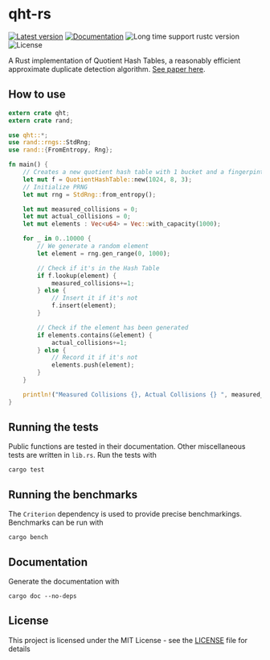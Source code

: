 # qht-rs
[![Latest version](https://img.shields.io/crates/v/qht-rs.svg)](https://crates.io/crates/qht-rs)
[![Documentation](https://docs.rs/qht-rs/badge.svg)](https://docs.rs/qht-rs)
![Long time support rustc version](https://img.shields.io/badge/rustc-1.31%2B-green.svg)
![License](https://img.shields.io/badge/License-MIT-blue.svg)


A Rust implementation of Quotient Hash Tables, a reasonably efficient approximate duplicate detection algorithm. [See paper here](https://arxiv.org/abs/1901.04358).

## How to use

```rust
extern crate qht;
extern crate rand;

use qht::*;
use rand::rngs::StdRng;
use rand::{FromEntropy, Rng};

fn main() {
    // Creates a new quotient hash table with 1 bucket and a fingerpint size of 3
    let mut f = QuotientHashTable::new(1024, 8, 3);
    // Initialize PRNG
    let mut rng = StdRng::from_entropy();

    let mut measured_collisions = 0;
    let mut actual_collisions = 0;
    let mut elements : Vec<u64> = Vec::with_capacity(1000);

    for _ in 0..10000 {
        // We generate a random element
        let element = rng.gen_range(0, 1000);

        // Check if it's in the Hash Table
        if f.lookup(element) {
            measured_collisions+=1;
        } else {
            // Insert it if it's not
            f.insert(element);
        }

        // Check if the element has been generated
        if elements.contains(&element) {
            actual_collisions+=1;
        } else {
            // Record it if it's not
            elements.push(element);
        }
    }

    println!("Measured Collisions {}, Actual Collisions {} ", measured_collisions, actual_collisions);
}

```

## Running the tests

Public functions are tested in their documentation.
Other miscellaneous tests are written in `lib.rs`.
Run the tests with

```
cargo test
```

## Running the benchmarks

The `Criterion` dependency is used to provide precise benchmarkings. Benchmarks can be run with
```
cargo bench
```

## Documentation

Generate the documentation with

```
cargo doc --no-deps
```

## License

This project is licensed under the MIT License - see the [LICENSE](LICENSE) file for details